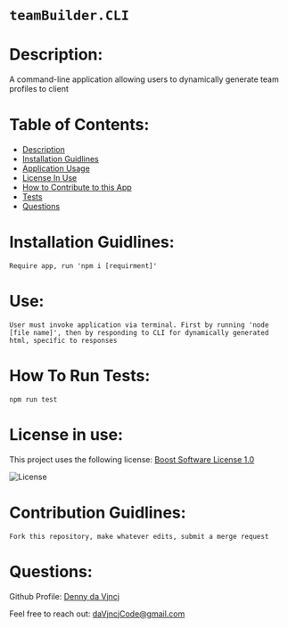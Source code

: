 
  
  # ```teamBuilder.CLI```

  # Description:
  A command-line application allowing users to dynamically generate team profiles to client

  # Table of Contents:
  - [Description](#description)
  - [Installation Guidlines](#installation-guidlines)
  - [Application Usage](#use)
  - [License In Use](#license-in-use)
  - [How to Contribute to this App](#contribution-Guidlines)
  - [Tests](#how-to-run-tests)
  - [Questions](#questions)
  
  # Installation Guidlines:
  `Require app, run 'npm i [requirment]'`

  # Use:
  ```
  User must invoke application via terminal. First by running 'node [file name]', then by responding to CLI for dynamically generated html, specific to responses
  ```
  # How To Run Tests:
  `npm run test`

  # License in use:
  This project uses the following license: [Boost Software License 1.0]()
  
  ![License](https://img.shields.io/badge/License-Boost%20Software%20License%201.0-blue.svg)

  # Contribution Guidlines:
  ```
  Fork this repository, make whatever edits, submit a merge request
  ```
  # Questions:
  Github Profile: [Denny da Vjncj](https://www.github.com/DennydaVjncj)
  
  Feel free to reach out: daVjncjCode@gmail.com